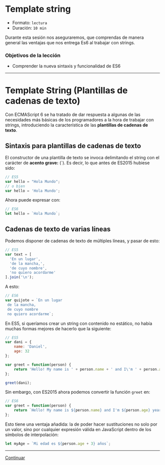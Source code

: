 # Template string

* Formato: `lectura` 
* Duración: `10 min`

Durante esta sesión nos aseguraremos,
que comprendas de manera general las ventajas que nos 
entrega Es6 al trabajar con strings.

### Objetivos de la lección

* Comprender la nueva sintaxis y funcionalidad de ES6


***

# Template String (Plantillas de cadenas de texto)

Con ECMAScript 6 se ha tratado de dar respuesta a algunas de las necesidades más
básicas de los programadores a la hora de trabajar con strings, introduciendo la
característica de las **plantillas de cadenas de texto**.

## Sintaxis para plantillas de cadenas de texto

El constructor de una plantilla de texto se invoca delimitando el string con el
carácter de **acento grave:** (\`). Es decir, lo que antes de ES2015 hubiese
sido:

```javascript
// ES5
var hello = "Hola Mundo";
// o bien
var hello = 'Hola Mundo';
```

Ahora puede expresar con:

```javascript
// ES6
let hello = `Hola Mundo`;
```

## Cadenas de texto de varias líneas

Podemos disponer de cadenas de texto de múltiples líneas, y pasar de esto:

```javascript
// ES5
var text = [
  'En un lugar',
  'de la mancha,',
  'de cuyo nombre',
  'no quiero acordarme'
].join('\n');
```

A esto:

```javascript
// ES6
var quijote = `En un lugar
 de la mancha,
 de cuyo nombre
 no quiero acordarme`;
```
En ES5, si queríamos crear un string con contenido no estático, no había muchas formas mejores de hacerlo que la siguiente:

```javascript
// ES5
var dani = {
    name: 'Daniel',
    age: 32
};

var greet = function(person) {
    return 'Hello! My name is ' + person.name + ' and I\'m ' + person.age + ' years old';
};

greet(dani);
```

Sin embargo, con ES2015 ahora podemos convertir la función `greet` en:

```javascript
// ES6
var greet = function(person) {
    return `Hello! My name is ${person.name} and I'm ${person.age} years old`;
};
```

Esto tiene una ventaja añadida: la de poder hacer sustituciones no solo por un valor, sino por cualquier expresión válida en JavaScript dentro de los símbolos de interpolación:

```javascript
let myAge = `Mi edad es ${person.age + 3} años`;
```

***

[Continuar](03-destructuring.md)